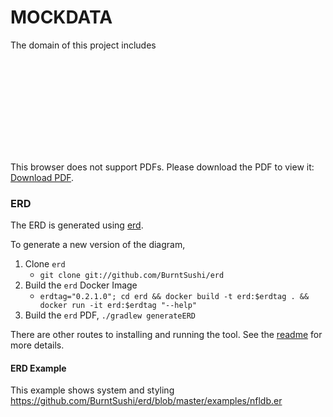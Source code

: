 # MOCKDATA

The domain of this project includes

<object data="https://github.com/schroedermatt/data-demo/blob/main/mockdata/mockdata-erd.pdf" type="application/pdf" width="700px" height="700px">
    <embed src="https://github.com/schroedermatt/data-demo/blob/main/mockdata/mockdata-erd.pdf">
        <p>This browser does not support PDFs. Please download the PDF to view it: <a href="https://github.com/schroedermatt/data-demo/blob/main/mockdata/mockdata-erd.pdf">Download PDF</a>.</p>
    </embed>
</object>

### ERD

The ERD is generated using [erd](https://github.com/BurntSushi/erd).

To generate a new version of the diagram,

1) Clone `erd`
   - `git clone git://github.com/BurntSushi/erd`
2) Build the `erd` Docker Image
   - `erdtag="0.2.1.0"; cd erd && docker build -t erd:$erdtag . && docker run -it erd:$erdtag "--help"`
3) Build the `erd` PDF, `./gradlew generateERD`

There are other routes to installing and running the tool. See the [readme](https://github.com/BurntSushi/erd) for more details.

#### ERD Example

This example shows system and styling 
https://github.com/BurntSushi/erd/blob/master/examples/nfldb.er